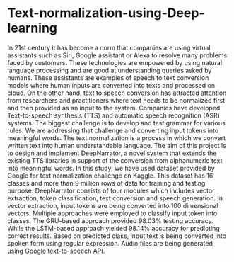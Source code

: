# Text-normalization-using-Deep-learning
In 21st century it has become a norm that companies are using virtual assistants such as Siri, Google assistant or Alexa to resolve many problems faced by customers. These technologies are empowered by using natural language processing and are good at understanding queries asked by humans. These assistants are examples of speech to text conversion models where human inputs are converted into texts and processed on cloud.
	On the other hand, text to speech conversion has attracted attention from researchers and practitioners where text needs to be normalized first and then provided as an input to the system. Companies have developed Text-to-speech synthesis (TTS) and automatic speech recognition (ASR) systems. The biggest challenge is to develop and test grammar for various rules. We are addressing that challenge and converting input tokens into meaningful words. The text normalization is a process in which we convert written text into human understandable language. The aim of this project is to design and implement DeepNarrator, a novel system that extends the existing TTS libraries in support of the conversion from alphanumeric text into meaningful words. 
	In this study, we have used dataset provided by Google for text normalization challenge on Kaggle. This dataset has 16 classes and more than 9 million rows of data for training and testing purpose. DeepNarrator consists of four modules which includes vector extraction, token classification, text conversion and speech generation. In vector extraction, input tokens are being converted into 100 dimensional vectors. Multiple approaches were employed to classify input token into classes. The GRU-based approach provided 98.03% testing accuracy. While the LSTM-based approach yielded 98.14% accuracy for predicting correct results. Based on predicted class, input text is being converted into spoken form using regular expression. Audio files are being generated using Google text-to-speech API.


